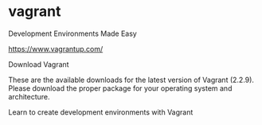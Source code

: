 # vagrant
Development Environments Made Easy


https://www.vagrantup.com/

Download Vagrant

These are the available downloads for the latest version of Vagrant (2.2.9). Please download the proper package for your operating system and architecture.

Learn to create development environments with Vagrant
